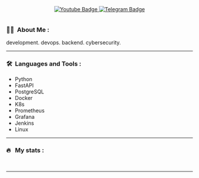 <div id='socials' align='center'>
    <a href="https://www.youtube.com/@bugsandfeatures">
      <img src="https://img.shields.io/badge/YouTube-red?style=for-the-badge&logo=youtube&logoColor=white" alt="Youtube Badge"/>
    </a>
    <a href="https://t.me/ideaschoo1">
      <img src="https://img.shields.io/badge/Telegram-blue?style=for-the-badge&logo=telegram&logoColor=white" alt="Telegram Badge"/>
    </a>
</div>
<p align="center"><img src="https://komarev.com/ghpvc/?username=ideahold&style=flat-square&color=blue" alt=""></p>

### :man_technologist: &nbsp;About Me :

development. devops. backend. cybersecurity.

---

### 🛠 &nbsp;Languages and Tools :

- Python
- FastAPI
- PostgreSQL
- Docker
- K8s
- Prometheus
- Grafana
- Jenkins
- Linux

---

### 🔥 &nbsp; My stats :

<div id="stat" align="center">
    <img src="https://github-profile-summary-cards.vercel.app/api/cards/profile-details?username=bugsandfeatures&theme=github_dark" alt=""/>
    <img src="https://github-profile-summary-cards.vercel.app/api/cards/most-commit-language?username=bugsandfeatures&theme=github_dark" alt=""/>
    <img src="https://github-profile-summary-cards.vercel.app/api/cards/stats?username=bugsandfeatures&theme=github_dark" alt=""/>
</div>

---

